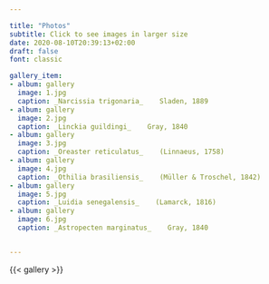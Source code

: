 ```yaml
---

title: "Photos"
subtitle: Click to see images in larger size 
date: 2020-08-10T20:39:13+02:00
draft: false
font: classic

gallery_item:
- album: gallery
  image: 1.jpg
  caption: _Narcissia trigonaria_    Sladen, 1889
- album: gallery
  image: 2.jpg
  caption: _Linckia guildingi_    Gray, 1840
- album: gallery
  image: 3.jpg
  caption: _Oreaster reticulatus_    (Linnaeus, 1758)
- album: gallery
  image: 4.jpg
  caption: _Othilia brasiliensis_    (Müller & Troschel, 1842)
- album: gallery
  image: 5.jpg
  caption: _Luidia senegalensis_    (Lamarck, 1816)
- album: gallery
  image: 6.jpg
  caption: _Astropecten marginatus_    Gray, 1840


---
```


{{< gallery >}} 

